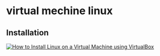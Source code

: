 # virtual mechine linux

## Installation
[![How to Install Linux on a Virtual Machine using VirtualBox](https://img.youtube.com/vi/YjG1yG2l9v0/0.jpg)](https://youtu.be/YjG1yG2l9v0?si=3dhwZn7gra0GdFGX)
